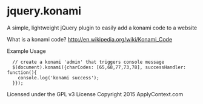 # jquery.konami
A simple, lightweight jQuery plugin to easily add a konami code to a website

What is a konami code?
http://en.wikipedia.org/wiki/Konami_Code

Example Usage
```
  // create a konami 'admin' that triggers console message
  $(document).konami({charCodes: [65,68,77,73,78], successHandler: function(){
    console.log('konami success');
  }});
```

Licensed under the GPL v3 License
Copyright 2015 ApplyContext.com
